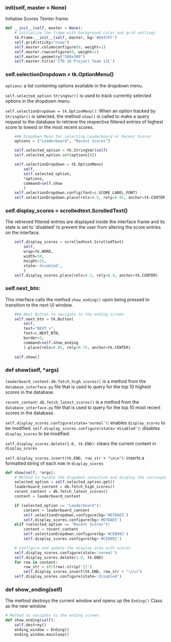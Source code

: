 ### __init__(self, master = None)
Initialise Scores Tkinter frame.
``` py
def __init__(self, master = None):
    # Initialize the frame with background color and grid settings
    tk.Frame.__init__(self, master, bg='#8447FF')
    self.grid(sticky="nsew")
    self.master.columnconfigure(0, weight=1)
    self.master.rowconfigure(0, weight=1)
    self.master.geometry("500x500")
    self.master.title('CTD 1D Project Team 11C')
```

### self.selectionDropdown = tk.OptionMenu()
`options`: a list containing options available in the dropdown menu.

`self.selected_option`: `StringVar()` is used to track currently selected options in the dropdown menu.

`self.selectionDropdown = tk.OptionMenu()`: When an option tracked by `StringVar()` is selected, the method `show()` is called to make a query request to the database to retrieve the respective filtered entries of highest score to lowest or the most recent scores.  
``` py
    ### Dropdown Menu for selecting Leaderboard or Recent Scores
    options = ["Leaderboard", "Recent Scores"]     

    self.selected_option = tk.StringVar(self)
    self.selected_option.set(options[0])

    self.selectionDropdown = tk.OptionMenu(
        self,
        self.selected_option,
        *options,
        command=self.show
        )
    self.selectionDropdown.config(font=c.SCORE_LABEL_FONT)
    self.selectionDropdown.place(relx=0.5, rely=0.05, anchor=tk.CENTER)
```

### self.display_scores = scrolledtext.ScrolledText()
The retrieved filtered entries are displayed inside the interface frame and its state is set to 'disabled' to prevent the user from altering the score entries on the interface.
``` py
    self.display_scores = scrolledtext.ScrolledText(
        self,
        wrap=tk.WORD,
        width=50, 
        height=15, 
        state='disabled',
        )
    self.display_scores.place(relx=0.5, rely=0.4, anchor=tk.CENTER)
```

### self.next_btn:
This interface calls the method `show_ending()` upon being pressed to transition to the next UI window.
``` py
    ### Next Button to navigate to the ending screen 
    self.next_btn = tk.Button(
        self, 
        text="NEXT >",
        font=c.NEXT_BTN,
        border=5,
        command=self.show_ending
        ).place(relx=0.85, rely=0.75, anchor=tk.CENTER)
        
    self.show()
```

### def show(self, *args)
`leaderboard_content`: `db.fetch_high_scores()` is a method from the `database_interface.py` file that is used to query for the top 10 highest scores in the database. 

`recent_content`: `db.fetch_latest_scores()` is a method from the `database_interface.py` file that is used to query for the top 10 most recent scores in the database.

`self.display_scores.configure(state='normal')`: enables `display_scores` to be modified.
`self.display_scores.configure(state='disabled')`: disables `display_scores` to be modified.

`self.display_scores.delete(1.0, tk.END)`: clears the current content in `display_scores`

`self.display_scores.insert(tk.END, row_str + "\n\n")`: inserts a formatted string of each row in `display_scores`
``` py
def show(self, *args):
    # Method to handle the dropdown selection and display the corresponding scores
    selected_option = self.selected_option.get()
    leaderboard_content = db.fetch_high_scores()
    recent_content = db.fetch_latest_scores()
    content = leaderboard_content

    if (selected_option == "Leaderboard"):
        content = leaderboard_content
        self.selectionDropdown.configure(bg='#D7DAE5')
        self.display_scores.configure(bg='#D7DAE5')
    elif (selected_option == "Recent Scores"):
        content = recent_content
        self.selectionDropdown.configure(bg='#CEB992')
        self.display_scores.configure(bg='#CEB992')

    # Configure and update the display area with scores
    self.display_scores.configure(state='normal')
    self.display_scores.delete(1.0, tk.END)
    for row in content:
        row_str = str(row).strip('{}')
        self.display_scores.insert(tk.END, row_str + "\n\n")
    self.display_scores.configure(state='disabled')
```

### def show_ending(self)
The method destroys the current window and opens up the `Ending()` Class as the new window.
``` py
# Method to navigate to the ending screen
def show_ending(self):
    self.destroy()
    ending_window = Ending()
    ending_window.mainloop()
```
